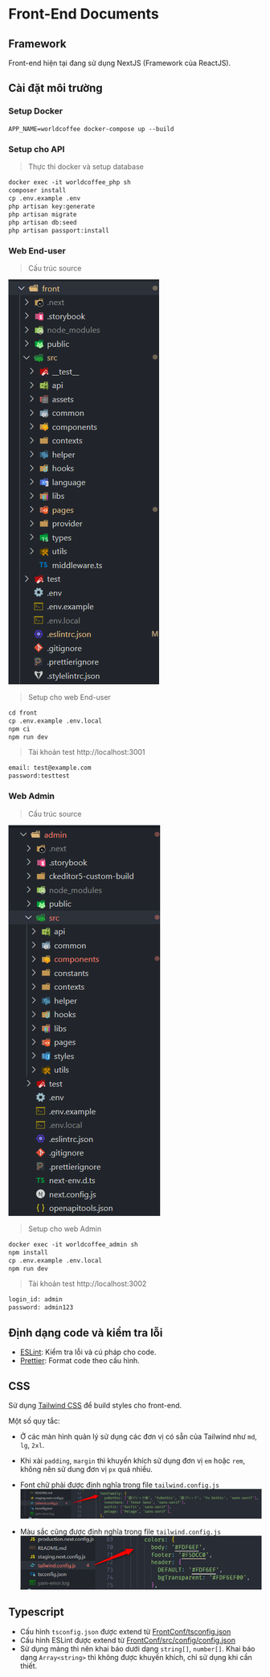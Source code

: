 # Front-End Documents

## Framework

Front-end hiện tại đang sử dụng NextJS (Framework của ReactJS).

## Cài đặt môi trường

### Setup Docker

```
APP_NAME=worldcoffee docker-compose up --build
```

### Setup cho API

> Thực thi docker và setup database

```
docker exec -it worldcoffee_php sh
composer install
cp .env.example .env
php artisan key:generate
php artisan migrate
php artisan db:seed
php artisan passport:install
```

### Web End-user

> Cấu trúc source

![Source Front](images/front_source_structure.png)

> Setup cho web End-user

```
cd front
cp .env.example .env.local
npm ci
npm run dev
```

> Tài khoản test http://localhost:3001

```
email: test@example.com
password:testtest
```

### Web Admin

> Cấu trúc source

![Source Admin](images/admin_source_structure.png)

> Setup cho web Admin

```
docker exec -it worldcoffee_admin sh
npm install
cp .env.example .env.local
npm run dev
```

> Tài khoản test http://localhost:3002

```bash
login_id: admin
password: admin123
```

## Định dạng code và kiểm tra lỗi

- [ESLint](https://marketplace.visualstudio.com/items?itemName=dbaeumer.vscode-eslint 'ESLint'): Kiểm tra lỗi và cú pháp cho code.
- [Prettier](https://marketplace.visualstudio.com/items?itemName=esbenp.prettier-vscode 'Prettier'): Format code theo cấu hình.

## CSS

Sử dụng [Tailwind CSS](https://tailwindcss.com 'Tailwind CSS') để build styles cho front-end.

Một số quy tắc:

- Ở các màn hình quản lý sử dụng các đơn vị có sẵn của Tailwind như `md`, `lg`, `2xl`.
- Khi xài `padding`, `margin` thì khuyến khích sử dụng đơn vị `em` hoặc `rem`, không nên sử dung đơn vị `px` quá nhiều.
- Font chữ phải được định nghĩa trong file `tailwind.config.js`
  ![Font-Family](images/font_family_tailwind.png)

- Màu sắc cũng được định nghĩa trong file `tailwind.config.js`
  ![Color](images/color_tailwind.png)

## Typescript

- Cấu hình `tsconfig.json` được extend từ [FrontConf/tsconfig.json](https://github.com/80andCo/FrontConf/blob/main/tsconfig.json 'FrontConf')
- Cấu hình ESLint được extend từ [FrontConf/src/config/config.json](https://github.com/80andCo/FrontConf/blob/main/src/config/config.json 'FrontConf')
- Sử dụng mảng thì nên khai báo dưới dạng `string[]`, `number[]`. Khai báo dạng `Array<string>` thì không được khuyến khích, chỉ sử dụng khi cần thiết.
